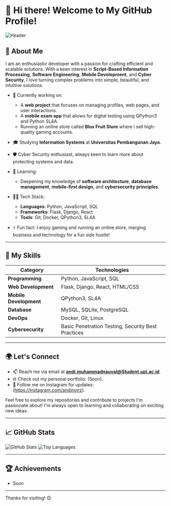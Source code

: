 # 👋 Hi there! Welcome to My GitHub Profile!

![Header](https://i.pinimg.com/736x/20/b9/30/20b930bf2eb9fabc176308501a7d1b9f.jpg) <!-- Ganti dengan URL banner kustom jika ada -->

## 🚀 About Me

I am an enthusiastic developer with a passion for crafting efficient and scalable solutions. With a keen interest in **Script-Based Information Processing**, **Software Engineering**, **Mobile Development**, and **Cyber Security**, I love turning complex problems into simple, beautiful, and intuitive solutions.

- 🔭 Currently working on: 
  - A **web project** that focuses on managing profiles, web pages, and user interactions.
  - A **mobile exam app** that allows for digital testing using QPython3 and Python SL4A.
  - Running an online store called **Blox Fruit Store** where I sell high-quality gaming accounts.

- 🎓 Studying **Information Systems** at **Universitas Pembangunan Jaya**.
- 🛡️ Cyber Security enthusiast, always keen to learn more about protecting systems and data.

- 🌱 Learning: 
  - Deepening my knowledge of **software architecture**, **database management**, **mobile-first design**, and **cybersecurity principles**.
  
- 🧑‍💻 Tech Stack: 
  - **Languages**: Python, JavaScript, SQL
  - **Frameworks**: Flask, Django, React
  - **Tools**: Git, Docker, QPython3, SL4A

- ⚡ Fun fact: I enjoy gaming and running an online store, merging business and technology for a fun side hustle!

---

## 🔧 My Skills

| Category           | Technologies                        |
|--------------------|-------------------------------------|
| **Programming**    | Python, JavaScript, SQL             |
| **Web Development**| Flask, Django, React, HTML/CSS      |
| **Mobile Development** | QPython3, SL4A                   |
| **Database**       | MySQL, SQLite, PostgreSQL           |
| **DevOps**         | Docker, Git, Linux                  |
| **Cybersecurity**  | Basic Penetration Testing, Security Best Practices |

---

## 🌍 Let's Connect

- 📫 Reach me via email at **andi.muhammadnauval@Student.upj.ac.id**.
- 🌐 Check out my personal portfolio: (Soon).
- 💬 Follow me on Instagram for updates: (https://instagram.com/andimnrz).

Feel free to explore my repositories and contribute to projects I'm passionate about! I'm always open to learning and collaborating on exciting new ideas.

---

## 📈 GitHub Stats

![GitHub Stats](https://github-readme-stats.vercel.app/api?username=SummerFHD&show_icons=true&theme=radical)
![Top Languages](https://github-readme-stats.vercel.app/api/top-langs/?username=SummerFHD&layout=compact&theme=radical)

---

## 🏆 Achievements
- Soon 

---

Thanks for visiting! 😊
